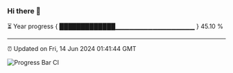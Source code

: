 ### Hi there 👋

⏳ Year progress { █████████████▁▁▁▁▁▁▁▁▁▁▁▁▁▁▁▁▁ } 45.10 %

---

⏰ Updated on Fri, 14 Jun 2024 01:41:44 GMT

![Progress Bar CI](https://github.com/IshwaranRudhara/GIT-ACTION/workflows/Progress%20Bar%20CI/badge.svg)
